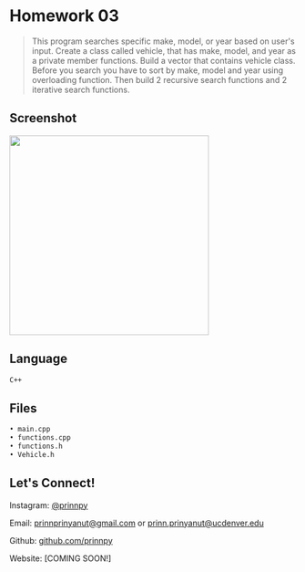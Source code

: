 
# Homework 03
> This program searches specific make, model, or year based on user's input. 
Create a class called vehicle, that has make, model, and year as a private member functions. 
Build a vector that contains vehicle class. Before you search you have to sort by make, model and year
using overloading function. Then build 2 recursive search functions and
2 iterative search functions. 

## Screenshot

<img src="https://github.com/prinnpy/data_structure/blob/HW03/Screen%20Shot%202018-03-06%20at%201.42.11%20PM.png" width="350">

## Language
```sh
C++
```

## Files
```sh
• main.cpp 
• functions.cpp
• functions.h
• Vehicle.h
```

## Let's Connect!

Instagram: [@prinnpy](https://www.instagram.com/prinnpy)

Email: prinnprinyanut@gmail.com or prinn.prinyanut@ucdenver.edu

Github: [github.com/prinnpy](https://github.com/prinnpy)

Website: [COMING SOON!]
